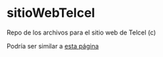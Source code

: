 # sitioWebTelcel
Repo de los archivos para el sitio web de Telcel (c)

Podría ser similar a [esta página](https://www.cencel.com.mx)
